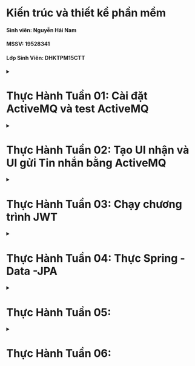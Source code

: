 # Kiến trúc và thiết kề phần mềm
#### Sinh viên: Nguyễn Hải Nam 
#### MSSV: 19528341
#### Lớp Sinh Viên: DHKTPM15CTT
<details close>
<summary><h1>Thực Hành Tuần 01: Cài đặt ActiveMQ và test ActiveMQ</h1></summary>
 <h4> Project nằm trong folder test-ActiveMQ</h4>
- Cấu Trúc file
<img src="/Image/Screenshot 2022-09-10 150807.png" />
- Sender thực hiện gửi 10 tin nhắn
<img src="/Image/Screenshot 2022-09-10 151310.png" />
- Receiver Nhận được tin nhắn
<img src="/Image/Screenshot 2022-09-10 151401.png" />
- Trang ActiveMQ Local
<img src="/Image/Screenshot 2022-09-10 151741.png" />
</details>

<details close>
 <summary><h1>Thực Hành Tuần 02: Tạo UI nhận và UI gửi Tin nhắn bằng ActiveMQ</h1></summary>
 <h4> Project nằm trong folder send-Message-app </h4>
</details>

<details close>
  <summary><h1>Thực Hành Tuần 03: Chạy chương trình JWT</h1></summary>
 <h4> Project nằm trong folder DEMO </h4>
-Cấu trúc file
<img src="/Image/tuan03_04.png" />
- Đăng kí tài khoản
<img src="/Image/tuan03.png" />
- Đăng nhập tài khoản 
<img src="/Image/tuan03_02.png" />
- Lấy dữ liệu bằng JWT token
<img src="/Image/tuan03_03.png" />
</details>

<details close>
<summary><h1>Thực Hành Tuần 04: Thực Spring - Data -JPA </h1></summary>
 <h4> Project nằm trong folder flight-data-jpa</h4>
  - Câu 1 và câu 5: chung 1 API tìm đường bay bằng điểm đến hoặc điểm đi hoặc cả 2 
  <img src="/Image/jpa-cau01.png" />
  <img src="/Image/jpa-cau05.png" />
  - Câu 2 và câu 4: chung 1 API tìm dộ dài đường bay trong 1 khoảng
  <img src="/Image/jpa-cau02.png" />
  - Câu 6: Có bao nhiêu chuyến bay xuất phát từ Sài Gòn (SGN)
  <img src="/Image/jpa-cau06.png" />
  - Câu 8: Cho biết tổng số lương phải trả cho các nhân viên
  <img src="/Image/jpa-cau08.png" />
</details>

<details close>
 <summary><h1>Thực Hành Tuần 05:</h1></summary>

</details>
<details close>
 <summary><h1>Thực Hành Tuần 06:</h1></summary>
<h4> Project nằm trong folder spring_boot_activemq</h4>
  <img src="/Image/Tuan06-01.png" />
  <img src="/Image/Tuan06-02.png" />
 <img src="/Image/Tuan06-03.png" />
</details>
